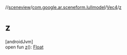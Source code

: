 //[sceneview](../../../index.md)/[com.google.ar.sceneform.lullmodel](../index.md)/[Vec4](index.md)/[z](z.md)

# z

[androidJvm]\
open fun [z](z.md)(): [Float](https://kotlinlang.org/api/latest/jvm/stdlib/kotlin/-float/index.html)
